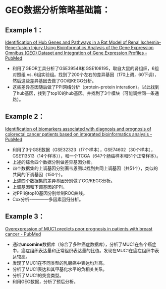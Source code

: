 # GEO数据分析策略基础篇：



## Example 1：

[Identification of Hub Genes and Pathways in a Rat Model of Renal Ischemia-Reperfusion Injury Using Bioinformatics Analysis of the Gene Expression Omnibus (GEO) Dataset and Integration of Gene Expression Profiles - PubMed](https://pubmed.ncbi.nlm.nih.gov/31699960/)

- 利用了GEOR工具分析了GSE39548和GSE108195，取自大鼠的肾组织，6组对照组 vs. 6组实验组。找到了200个左右的差异基因（170上调，60下调），然后这些差异基因去做了GO和KEGG分析。
- 这些差异基因随后做了PPI网络分析（protein-protein interation）。以此找到了hub基因，找到了top10的hub基因。并找到了3个模块（可能调控同一条通路）。



## Example 2：

[Identification of biomarkers associated with diagnosis and prognosis of colorectal cancer patients based on integrated bioinformatics analysis - PubMed](https://pubmed.ncbi.nlm.nih.gov/30654001/)

- 利用了3个GSE数据（GSE32323（17个样本），GSE74602（30个样本），GSE113513（14个样本）），和一个TCGA（647个肠癌样本和51个正常样本）。
- 上述的综合四个数据分别做差异基因分析。
- 四个数据集的上调基因分别画韦恩图以找到共同上调基因（共51个），类似的共同的下调基因（150个）。
- 上述四个数据集的差异基因分别做了GO/KEGG分析。
- 上调基因和下调基因的PPI。
- 对PPI的top10基因分别绘制ROC曲线。
- Cox分析-————多因素回归分析。



## Example 3：

[Overexpression of MUC1 predicts poor prognosis in patients with breast cancer - PubMed](https://pubmed.ncbi.nlm.nih.gov/30483806/)

- 通过**uncomine**数据库（综合了多种癌症数据库），分析了MUC1在各个癌症中，癌症组织表达量和正常组织表达量的比值。发现在MUC1在癌症组织中表达较高。
- 发现了MUC1在不同类型的乳腺癌中表达均升高。
- 分析了MUC1表达和其甲基化水平的负相关关系。
- 分析了MUC1的突变类型。
- 利用GEO数据，分析了预后分析。